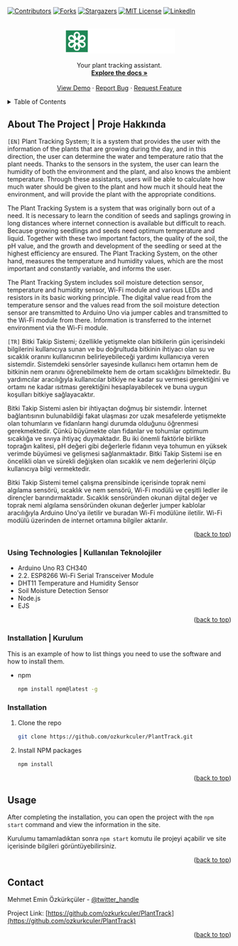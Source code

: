 <a name="readme-top"></a>

[![Contributors][contributors-shield]][contributors-url]
[![Forks][forks-shield]][forks-url]
[![Stargazers][stars-shield]][stars-url]
[![MIT License][license-shield]][license-url]
[![LinkedIn][linkedin-shield]][linkedin-url]



<!-- PROJECT LOGO -->
<br />
<div align="center">
  <a href="https://github.com/ozkurkculer/PlantTrack">
    <img src="public/PlantTrack-Logo.png" alt="Logo" width="250">
  </a>

  <p align="center">
    Your plant tracking assistant.
    <br />
    <a href="https://github.com/ozkurkculer/PlantTrack"><strong>Explore the docs »</strong></a>
    <br />
    <br />
    <a href="https://github.com/ozkurkculer/PlantTrack">View Demo</a>
    ·
    <a href="https://github.com/ozkurkculer/PlantTrack/issues">Report Bug</a>
    ·
    <a href="https://github.com/ozkurkculer/PlantTrack/issues">Request Feature</a>
  </p>
</div>



<!-- TABLE OF CONTENTS -->
<details>
  <summary>Table of Contents</summary>
  <ol>
    <li>
      About The Project
    </li>
    <li>
   Getting Started
      <ul>
        <li>Installation</li>
      </ul>
    </li>
    <li>Usage</li>
    <li>Contact</li>
  </ol>
</details>



<!-- ABOUT THE PROJECT -->
## About The Project | Proje Hakkında

`[EN]` 
Plant Tracking System; It is a system that provides the user with the information of the plants that are growing during the day, and in this direction, the user can determine the water and temperature ratio that the plant needs. Thanks to the sensors in the system, the user can learn the humidity of both the environment and the plant, and also knows the ambient temperature. Through these assistants, users will be able to calculate how much water should be given to the plant and how much it should heat the environment, and will provide the plant with the appropriate conditions.

The Plant Tracking System is a system that was originally born out of a need. It is necessary to learn the condition of seeds and saplings growing in long distances where internet connection is available but difficult to reach. Because growing seedlings and seeds need optimum temperature and liquid. Together with these two important factors, the quality of the soil, the pH value, and the growth and development of the seedling or seed at the highest efficiency are ensured. The Plant Tracking System, on the other hand, measures the temperature and humidity values, which are the most important and constantly variable, and informs the user.

The Plant Tracking System includes soil moisture detection sensor, temperature and humidity sensor, Wi-Fi module and various LEDs and resistors in its basic working principle. The digital value read from the temperature sensor and the values read from the soil moisture detection sensor are transmitted to Arduino Uno via jumper cables and transmitted to the Wi-Fi module from there. Information is transferred to the internet environment via the Wi-Fi module.

`[TR]` 
Bitki Takip Sistemi; özellikle yetişmekte olan bitkilerin gün içerisindeki bilgilerini kullanıcıya sunan ve bu doğrultuda bitkinin ihtiyacı olan su ve sıcaklık oranını kullanıcının belirleyebileceği yardımı kullanıcıya veren sistemdir. Sistemdeki sensörler sayesinde kullanıcı hem ortamın hem de bitkinin nem oranını öğrenebilmekte hem de ortam sıcaklığını bilmektedir. Bu yardımcılar aracılığıyla kullanıcılar bitkiye ne kadar su vermesi gerektiğini ve ortamı ne kadar ısıtması gerektiğini hesaplayabilecek ve buna uygun koşulları bitkiye sağlayacaktır.

Bitki Takip Sistemi aslen bir ihtiyaçtan doğmuş bir sistemdir. İnternet bağlantısının bulunabildiği fakat ulaşması zor uzak mesafelerde yetişmekte olan tohumların ve fidanların hangi durumda olduğunu öğrenmesi gerekmektedir. Çünkü büyümekte olan fidanlar ve tohumlar optimum sıcaklığa ve sıvıya ihtiyaç duymaktadır. Bu iki önemli faktörle birlikte toprağın kalitesi, pH değeri gibi değerlerle fidanın veya tohumun en yüksek verimde büyümesi ve gelişmesi sağlanmaktadır. Bitki Takip Sistemi ise en öncelikli olan ve sürekli değişken olan sıcaklık ve nem değerlerini ölçüp kullanıcıya bilgi vermektedir. 

Bitki Takip Sistemi temel çalışma prensibinde içerisinde toprak nemi algılama sensörü, sıcaklık ve nem sensörü, Wi-Fi modülü ve çeşitli ledler ile dirençler barındırmaktadır. Sıcaklık sensöründen okunan dijital değer ve toprak nemi algılama sensöründen okunan değerler jumper kablolar aracılığıyla Arduino Uno’ya iletilir ve buradan Wi-Fi modülüne iletilir. Wi-Fi modülü üzerinden de internet ortamına bilgiler aktarılır. 


<p align="right">(<a href="#readme-top">back to top</a>)</p>



### Using Technologies | Kullanılan Teknolojiler

* Arduino Uno R3 CH340
* 2.2.	ESP8266 Wi-Fi Serial Transceiver Module
* DHT11 Temperature and Humidity Sensor
* Soil Moisture Detection Sensor
* Node.js
* EJS

<p align="right">(<a href="#readme-top">back to top</a>)</p>

### Installation | Kurulum

This is an example of how to list things you need to use the software and how to install them.
* npm
  ```sh
  npm install npm@latest -g
  ```

### Installation

1. Clone the repo
   ```sh
   git clone https://github.com/ozkurkculer/PlantTrack.git
   ```
2. Install NPM packages
   ```sh
   npm install
   ```

<p align="right">(<a href="#readme-top">back to top</a>)</p>



<!-- USAGE EXAMPLES -->
## Usage

After completing the installation, you can open the project with the `npm start` command and view the information in the site.

Kurulumu tamamladıktan sonra `npm start` komutu ile projeyi açabilir ve site içerisinde bilgileri görüntüyebilirsiniz.


<p align="right">(<a href="#readme-top">back to top</a>)</p>






<!-- CONTACT -->
## Contact

Mehmet Emin Özkürkçüler - [@twitter_handle](https://twitter.com/me_ozkurkculer)

Project Link: [https://github.com/ozkurkculer/PlantTrack](https://github.com/ozkurkculer/PlantTrack)

<p align="right">(<a href="#readme-top">back to top</a>)</p>




<!-- MARKDOWN LINKS & IMAGES -->
<!-- https://www.markdownguide.org/basic-syntax/#reference-style-links -->
[contributors-shield]: https://img.shields.io/github/contributors/ozkurkculer/PlantTrack.svg?style=for-the-badge
[contributors-url]: https://github.com/ozkurkculer/PlantTrack/graphs/contributors
[forks-shield]: https://img.shields.io/github/forks/ozkurkculer/PlantTrack.svg?style=for-the-badge
[forks-url]: https://github.com/ozkurkculer/PlantTrack/network/members
[stars-shield]: https://img.shields.io/github/stars/ozkurkculer/PlantTrack.svg?style=for-the-badge
[stars-url]: https://github.com/ozkurkculer/PlantTrack/stargazers
[license-shield]: https://img.shields.io/github/license/ozkurkculer/PlantTrack.svg?style=for-the-badge
[license-url]: https://github.com/ozkurkculer/PlantTrack/blob/master/LICENSE.txt
[linkedin-shield]: https://img.shields.io/badge/-LinkedIn-black.svg?style=for-the-badge&logo=linkedin&colorB=555
[linkedin-url]: https://linkedin.com/in/mehmeteminozkurkculer/
[product-screenshot]: images/screenshot.png
[React.js]: https://img.shields.io/badge/React-20232A?style=for-the-badge&logo=react&logoColor=61DAFB
[React-url]: https://reactjs.org/

